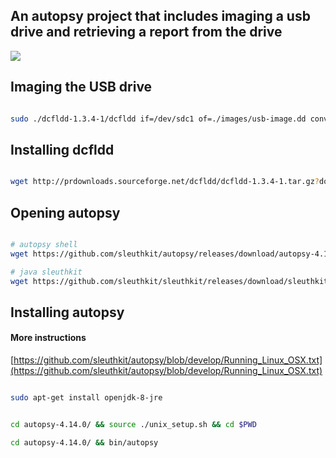 ## An autopsy project that includes imaging a usb drive and retrieving a report from the drive

![](imaging-usb.gif)

## Imaging the USB drive

```bash

sudo ./dcfldd-1.3.4-1/dcfldd if=/dev/sdc1 of=./images/usb-image.dd conv=noerror,sync bs=4096

```

## Installing dcfldd

```bash

wget http://prdownloads.sourceforge.net/dcfldd/dcfldd-1.3.4-1.tar.gz?download

```

## Opening autopsy

```bash

# autopsy shell
wget https://github.com/sleuthkit/autopsy/releases/download/autopsy-4.14.0/autopsy-4.14.0.zip

# java sleuthkit 
wget https://github.com/sleuthkit/sleuthkit/releases/download/sleuthkit-4.8.0/sleuthkit-java_4.8.0-1_amd64.deb

```

## Installing autopsy

#### More instructions

[https://github.com/sleuthkit/autopsy/blob/develop/Running_Linux_OSX.txt](https://github.com/sleuthkit/autopsy/blob/develop/Running_Linux_OSX.txt)

```bash

sudo apt-get install openjdk-8-jre

```

```bash

cd autopsy-4.14.0/ && source ./unix_setup.sh && cd $PWD

cd autopsy-4.14.0/ && bin/autopsy

```